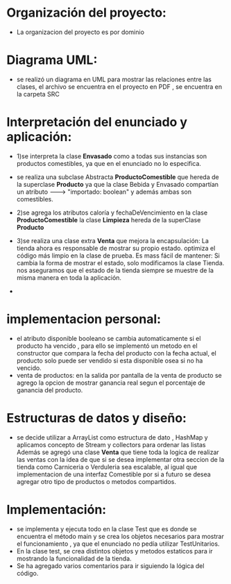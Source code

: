 # Organización del proyecto:
- La organizacion del proyecto es por dominio

# Diagrama UML:
- se realizó un diagrama en UML para mostrar las relaciones entre las clases, el archivo se encuentra en el proyecto en PDF , se encuentra en la carpeta SRC

# Interpretación del enunciado y aplicación:
- 1)se interpreta  la clase  **Envasado**  como a todas sus instancias son productos comestibles,  ya que en el enunciado no lo especifica.
- se realiza una subclase  Abstracta  **ProductoComestible** que hereda de la superclase **Producto**  ya que  la clase Bebida y 
  Envasado compartían un atributo  ---> "importado:  boolean"  y además ambas son comestibles.
 
- 2)se agrega los atributos  caloría y fechaDeVencimiento en la clase **ProductoComestible** 
  la clase **Limpieza** hereda de la superClase **Producto**

- 3)se realiza una clase extra **Venta** que mejora la  encapsulación: La tienda ahora es responsable de mostrar su propio estado.
  optimiza el código más limpio en la clase de prueba.
  Es mass fácil de mantener: Si cambia la forma de mostrar el estado, solo modificamos la clase Tienda.
  nos aseguramos que el estado de la tienda siempre se muestre de la misma manera en toda la aplicación.
- 
# implementacion personal:
- el atributo disponible booleano se cambia automaticamente si el producto ha vencido , para ello  se implementó un metodo en el constructor
 que compara la fecha del producto con la fecha actual,  el producto solo puede ser vendido si esta disponible osea si no ha vencido.
- venta de productos:  en la salida por pantalla de la venta de producto se agrego la opcion de mostrar ganancia real segun el porcentaje de ganancia del producto.
# Estructuras de datos y diseño:

- se decide utilizar a ArrayList como estructura de dato , HashMap y aplicamos concepto de Stream y collectors para ordenar las listas
  Además se agregó una clase **Venta** que tiene toda la logica de realizar las ventas con la idea de que si se desea implementar
  otra seccion de la tienda como Carniceria o Verduleria sea escalable, al igual que implementacion  de una interfaz Comestible  por si a futuro se desea agregar otro tipo de productos o metodos compartidos.

# Implementación:
- se implementa y ejecuta todo en la clase Test que es donde se encuentra el método main y
  se crea los objetos necesarios para mostrar el funcionamiento , ya que el enunciado no pedía utilizar TestUnitarios.
- En la clase test, se crea distintos objetos y metodos estaticos para ir mostrando la funcionalidad de la tienda.
- Se ha agregado varios comentarios para ir siguiendo la lógica del código.
